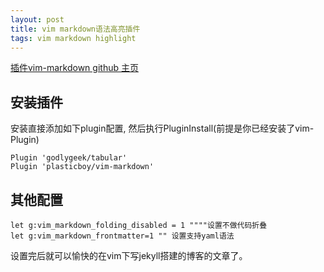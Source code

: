 ```yaml
---
layout: post
title: vim markdown语法高亮插件
tags: vim markdown highlight
---
```



[插件vim-markdown  github 主页](https://github.com/plasticboy/vim-markdown)

## 安装插件

安装直接添加如下plugin配置, 然后执行PluginInstall(前提是你已经安装了vim-Plugin)

```
Plugin 'godlygeek/tabular'
Plugin 'plasticboy/vim-markdown'
```

## 其他配置

```
let g:vim_markdown_folding_disabled = 1 """"设置不做代码折叠
let g:vim_markdown_frontmatter=1 "" 设置支持yaml语法
```


设置完后就可以愉快的在vim下写jekyll搭建的博客的文章了。
